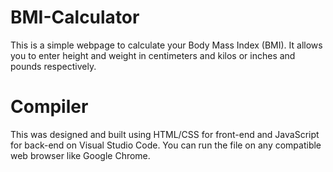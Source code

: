# BMI-Calculator
This is a simple webpage to calculate your Body Mass Index (BMI). It allows you to enter height and weight in centimeters and kilos or inches and pounds respectively.
# Compiler
This was designed and built using HTML/CSS for front-end and JavaScript for back-end on Visual Studio Code. You can run the file on any compatible web browser like Google Chrome.
